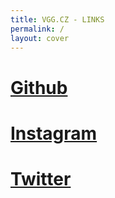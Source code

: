 ```yaml
---
title: VGG.CZ - LINKS
permalink: /
layout: cover
---
```


# [Github](https://github.com/vvveracruz)
# [Instagram](https://instagram.com/vvveracruz)
# [Twitter](https://twitter.com/vvveracruz)
<!-- # [More]({{site.url}}/home) -->
